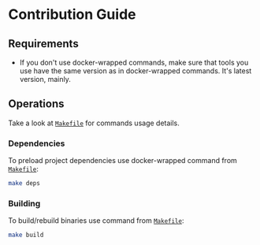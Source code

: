 Contribution Guide
==================

## Requirements

- If you don't use docker-wrapped commands, make sure that tools you use have the same version as in docker-wrapped
  commands. It's latest version, mainly.

## Operations

Take a look at [`Makefile`][1] for commands usage details.

### Dependencies

To preload project dependencies use docker-wrapped command from [`Makefile`][1]:

```bash
make deps
```

### Building

To build/rebuild binaries use command from [`Makefile`][1]:

```bash
make build
```

[1]: Makefile